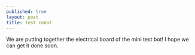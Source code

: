```yaml
---
published: true
layout: post
title: Test robot
---
```

We are putting together the electrical board of the mini test bot! I hope we can get it done soon.